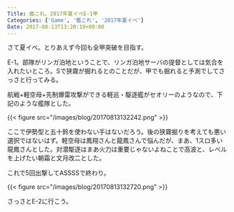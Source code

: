 ```yaml
---
Title: 艦これ。2017年夏イベE-1甲
Categories: ['Game', '艦これ', '2017年夏イベ']
Date: 2017-08-13T13:20:19+09:00
---
```


さて夏イベ。とりあえず今回も全甲突破を目指す。

E-1。部隊がリンガ泊地ということで、リンガ泊地サーバの提督としては気合を入れたいところ。Sで狭霧が掘れるとのことだが、甲でも掘れると予測でしてさっさと行ってみる。

航戦+軽空母+先制爆雷攻撃ができる軽巡・駆逐艦がセオリーのようなので、下記のような艦隊とした。

{{< figure src="/images/blog/20170813132242.png" >}}

ここで伊勢型と五十鈴を使わない手はないだろう。後の狭霧掘りを考えても悪い選択ではないはず。軽空母は鳳翔さんと龍鳳さんで悩んだが、まあ、1スロ多い龍鳳さんとした。対潜駆逐はまあ火力は重要じゃないよねことで高波と、レベルを上げたい朝霜と文月改二とした。

これで5回出撃してASSSSで終わり。

{{< figure src="/images/blog/20170813132720.png" >}}

さっさとE-2に行こう。

